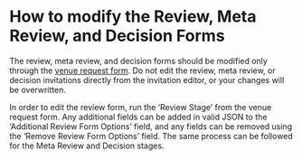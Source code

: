 # How to modify the Review, Meta Review, and Decision Forms

The review, meta review, and decision forms should be modified only through the [venue request form](../../getting-started/hosting-a-venue-on-openreview/navigating-your-venue-pages.md#venue-request-form). Do not edit the review, meta review, or decision invitations directly from the invitation editor, or your changes will be overwritten.&#x20;

In order to edit the review form, run the ‘Review Stage’ from the venue request form. Any additional fields can be added in valid JSON to the ‘Additional Review Form Options’ field, and any fields can be removed using the ‘Remove Review Form Options’ field. The same process can be followed for the Meta Review and Decision stages.&#x20;

